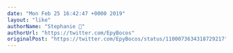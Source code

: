 ```yaml
---
date: "Mon Feb 25 16:42:47 +0000 2019"
layout: "like"
authorName: "Stephanie 🌹"
authorUrl: "https://twitter.com/EpyBocos"
originalPost: "https://twitter.com/EpyBocos/status/1100073634318729217"
---
```

